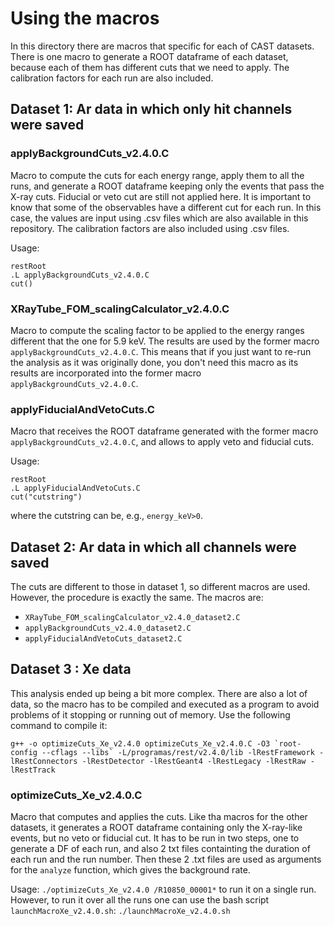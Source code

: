 # Using the macros

In this directory there are macros that specific for each of CAST datasets. There is one macro to generate a ROOT dataframe of each dataset, because each of them has different cuts that we need to apply. The calibration factors for each run are also included.

## Dataset 1: Ar data in which only hit channels were saved
### **applyBackgroundCuts_v2.4.0.C** 
Macro to compute the cuts for each energy range, apply them to all the runs, and generate a ROOT dataframe keeping only the events that pass the X-ray cuts. Fiducial or veto cut are still not applied here. It is important to know that some of the observables have a different cut for each run. In this case, the values are input using .csv files which are also available in this repository. The calibration factors are also included using .csv files.

Usage:
```
restRoot
.L applyBackgroundCuts_v2.4.0.C
cut()
```

### **XRayTube_FOM_scalingCalculator_v2.4.0.C**
Macro to compute the scaling factor to be applied to the energy ranges different that the one for 5.9 keV. The results are used by the former macro `applyBackgroundCuts_v2.4.0.C`. This means that if you just want to re-run the analysis as it was originally done, you don't need this macro as its results are incorporated into the former macro `applyBackgroundCuts_v2.4.0.C`.
### **applyFiducialAndVetoCuts.C**
Macro that receives the ROOT dataframe generated with the former macro `applyBackgroundCuts_v2.4.0.C`, and allows to apply veto and fiducial cuts.

Usage:
```
restRoot
.L applyFiducialAndVetoCuts.C
cut("cutstring")
```
where the cutstring can be, e.g., `energy_keV>0`.

## Dataset 2: Ar data in which all channels were saved
The cuts are different to those in dataset 1, so different macros are used. However, the procedure is exactly the same. The macros are:
* `XRayTube_FOM_scalingCalculator_v2.4.0_dataset2.C`
* `applyBackgroundCuts_v2.4.0_dataset2.C`
* `applyFiducialAndVetoCuts_dataset2.C`

## Dataset 3 : Xe data
This analysis ended up being a bit more complex. There are also a lot of data, so the macro has to be compiled and executed as a program to avoid problems of it stopping or running out of memory. Use the following command to compile it:
``` 
g++ -o optimizeCuts_Xe_v2.4.0 optimizeCuts_Xe_v2.4.0.C -O3 `root-config --cflags --libs` -L/programas/rest/v2.4.0/lib -lRestFramework -lRestConnectors -lRestDetector -lRestGeant4 -lRestLegacy -lRestRaw -lRestTrack
```
### **optimizeCuts_Xe_v2.4.0.C**
Macro that computes and applies the cuts. Like tha macros for the other datasets, it generates a ROOT dataframe containing only the X-ray-like events, but no veto or fiducial cut. It has to be run in two steps, one to generate a DF of each run, and also 2 txt files containting the duration of each run and the run number. Then these 2 .txt files are used as arguments for the `analyze` function, which gives the background rate.

Usage:
`./optimizeCuts_Xe_v2.4.0 /R10850_00001*` to run it on a single run. However, to run it over all the runs one can use the bash script `launchMacroXe_v2.4.0.sh`:
`./launchMacroXe_v2.4.0.sh`




